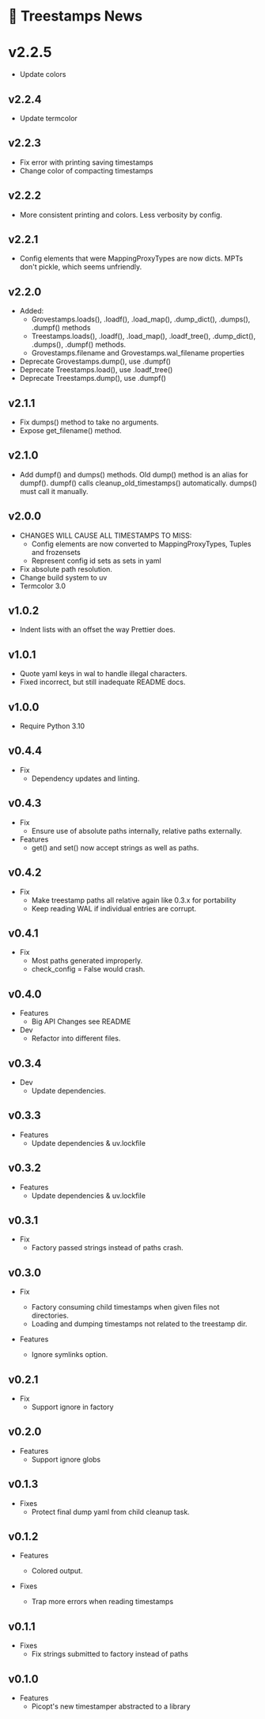 # 📰 Treestamps News

# v2.2.5

- Update colors

## v2.2.4

- Update termcolor

## v2.2.3

- Fix error with printing saving timestamps
- Change color of compacting timestamps

## v2.2.2

- More consistent printing and colors. Less verbosity by config.

## v2.2.1

- Config elements that were MappingProxyTypes are now dicts. MPTs don't pickle,
  which seems unfriendly.

## v2.2.0

- Added:
  - Grovestamps.loads(), .loadf(), .load_map(), .dump_dict(), .dumps(), .dumpf()
    methods
  - Treestamps.loads(), .loadf(), .load_map(), .loadf_tree(), .dump_dict(),
    .dumps(), .dumpf() methods.
  - Grovestamps.filename and Grovestamps.wal_filename properties
- Deprecate Grovestamps.dump(), use .dumpf()
- Deprecate Treestamps.load(), use .loadf_tree()
- Deprecate Treestamps.dump(), use .dumpf()

## v2.1.1

- Fix dumps() method to take no arguments.
- Expose get_filename() method.

## v2.1.0

- Add dumpf() and dumps() methods. Old dump() method is an alias for dumpf().
  dumpf() calls cleanup_old_timestamps() automatically. dumps() must call it
  manually.

## v2.0.0

- CHANGES WILL CAUSE ALL TIMESTAMPS TO MISS:
  - Config elements are now converted to MappingProxyTypes, Tuples and
    frozensets
  - Represent config id sets as sets in yaml
- Fix absolute path resolution.
- Change build system to uv
- Termcolor 3.0

## v1.0.2

- Indent lists with an offset the way Prettier does.

## v1.0.1

- Quote yaml keys in wal to handle illegal characters.
- Fixed incorrect, but still inadequate README docs.

## v1.0.0

- Require Python 3.10

## v0.4.4

- Fix
  - Dependency updates and linting.

## v0.4.3

- Fix
  - Ensure use of absolute paths internally, relative paths externally.
- Features
  - get() and set() now accept strings as well as paths.

## v0.4.2

- Fix
  - Make treestamp paths all relative again like 0.3.x for portability
  - Keep reading WAL if individual entries are corrupt.

## v0.4.1

- Fix
  - Most paths generated improperly.
  - check_config = False would crash.

## v0.4.0

- Features
  - Big API Changes see README
- Dev
  - Refactor into different files.

## v0.3.4

- Dev
  - Update dependencies.

## v0.3.3

- Features
  - Update dependencies & uv.lockfile

## v0.3.2

- Features
  - Update dependencies & uv.lockfile

## v0.3.1

- Fix
  - Factory passed strings instead of paths crash.

## v0.3.0

- Fix

  - Factory consuming child timestamps when given files not directories.
  - Loading and dumping timestamps not related to the treestamp dir.

- Features
  - Ignore symlinks option.

## v0.2.1

- Fix
  - Support ignore in factory

## v0.2.0

- Features
  - Support ignore globs

## v0.1.3

- Fixes
  - Protect final dump yaml from child cleanup task.

## v0.1.2

- Features

  - Colored output.

- Fixes

  - Trap more errors when reading timestamps

## v0.1.1

- Fixes
  - Fix strings submitted to factory instead of paths

## v0.1.0

- Features
  - Picopt's new timestamper abstracted to a library
